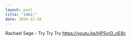 ```yaml
---
layout: post
title: "1462:"
date: 2024-12-18
---
```


Rachael Sage - Try Try Try
https://youtu.be/HPSvrD_nE8c
